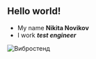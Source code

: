 ## Hello world!

- My name **Nikita Novikov**
- I work _**test engineer**_

![Вибростенд](https://1metrology.ru/wp-content/uploads/2022/07/essais-1536x1024.jpg)